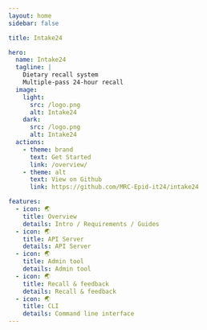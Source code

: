 ```yaml
---
layout: home
sidebar: false

title: Intake24

hero:
  name: Intake24
  tagline: |
    Dietary recall system
    Multiple-pass 24-hour recall
  image:
    light:
      src: /logo.png
      alt: Intake24
    dark:
      src: /logo.png
      alt: Intake24
  actions:
    - theme: brand
      text: Get Started
      link: /overview/
    - theme: alt
      text: View on Github
      link: https://github.com/MRC-Epid-it24/intake24

features:
  - icon: 🌏
    title: Overview
    details: Intro / Requirements / Guides
  - icon: 🌏
    title: API Server
    details: API Server
  - icon: 🌏
    title: Admin tool
    details: Admin tool
  - icon: 🌏
    title: Recall & feedback
    details: Recall & feedback
  - icon: 🌏
    title: CLI
    details: Command line interface
---
```


